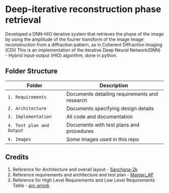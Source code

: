 # Deep-iterative reconstruction phase retrieval

Developed a DNN-HIO iterative system that retrieves the phase of the image by using the amplitude of the fourier transform of the image
Image reconstruction from a diffraction pattern, as in Coherent Diffraction Imaging (CDI)
This is an implementation of the iterative Deep Neural Network(DNN) - Hybrid input-output (HIO) algorithm, done in python.

## Folder Structure
Folder             | Description
-------------------| -----------------------------------------
`1. Requirements`   | Documents detailing requirements and research
`2. Architecture`         | Documents specifying design details
`3. Implementation` | All code and documentation
`4. Test plan and Output`      | Documents with test plans and procedures
`4. Images`      | Some images used in this repo


## Credits

1. Reference for Architecture and overall layout - [Sanchana-2k](https://github.com/Sanchana-2k/LTTS_C_MiniProject)
2. Reference requirements and architecture and test plan - [Manjari_AP](https://github.com/256152/Mini_Project_1_April_2021.git)
3. Reference for High Level Requirements and Low Level Requirements Table - [arc-arnob](https://github.com/arc-arnob/LnT_Mini_Project.git)
